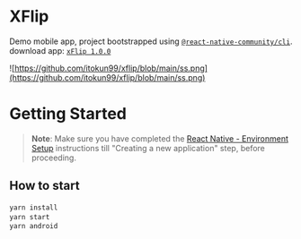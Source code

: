 # XFlip

Demo mobile app, project bootstrapped using [`@react-native-community/cli`](https://github.com/react-native-community/cli).
download app: [`xFlip 1.0.0`](https://drive.google.com/file/d/1CtJqdpbWmarf1Jq9OoRmZhVKAIW-Btkd/view?usp=sharing)

![https://github.com/itokun99/xflip/blob/main/ss.png](https://github.com/itokun99/xflip/blob/main/ss.png)

# Getting Started

> **Note**: Make sure you have completed the [React Native - Environment Setup](https://reactnative.dev/docs/environment-setup) instructions till "Creating a new application" step, before proceeding.

## How to start

```bash
yarn install
yarn start
yarn android
```
